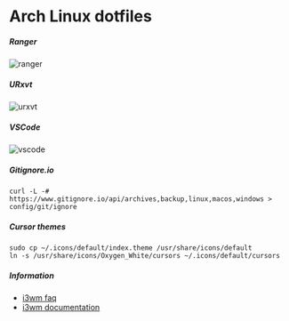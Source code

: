 # Arch Linux dotfiles

##### Ranger

![ranger](https://cdn.nixsys.fr/dotfiles/ranger/preview.png)

##### URxvt

![urxvt](https://cdn.nixsys.fr/dotfiles/urxvt/preview.png)

##### VSCode

![vscode](https://cdn.nixsys.fr/dotfiles/vscode/preview.png)

##### Gitignore.io

```
curl -L -# https://www.gitignore.io/api/archives,backup,linux,macos,windows > config/git/ignore
```

##### Cursor themes

```
sudo cp ~/.icons/default/index.theme /usr/share/icons/default
ln -s /usr/share/icons/Oxygen_White/cursors ~/.icons/default/cursors
```

##### Information

* [i3wm faq](https://www.reddit.com/r/i3wm)
* [i3wm documentation](http://i3wm.org/docs)


